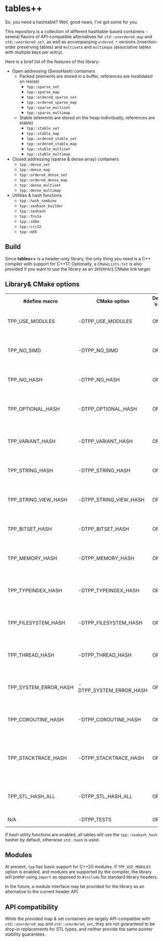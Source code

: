 # tables++

So, you need a hashtable? Well, good news, I've got some for you.

This repository is a collection of different hashtable-based containers - several flavors of API-compatible alternatives
for `std::unordered_map` and `std::unordered_set`, as well as accompanying `ordered_*` versions (insertion-order
preserving tables) and `multiset`s and `multimap`s (associative tables with multiple keys per entry).

Here is a brief list of the features of this library:

* Open addressing (SwissHash) containers
    * Packed (elements are stored in a buffer, references are invalidated on resize)
        * `tpp::sparse_set`
        * `tpp::sparse_map`
        * `tpp::ordered_sparse_set`
        * `tpp::ordered_sparse_map`
        * `tpp::sparse_multiset`
        * `tpp::sparse_multimap`
    * Stable (elements are stored on the heap individually, references are stable)
        * `tpp::stable_set`
        * `tpp::stable_map`
        * `tpp::ordered_stable_set`
        * `tpp::ordered_stable_map`
        * `tpp::stable_multiset`
        * `tpp::stable_multimap`
* Closed addressing (sparse & dense array) containers
    * `tpp::dense_set`
    * `tpp::dense_map`
    * `tpp::ordered_dense_set`
    * `tpp::ordered_dense_map`
    * `tpp::dense_multiset`
    * `tpp::dense_multimap`
* Utilities & hash functions
    * `tpp::hash_combine`
    * `tpp::seahash_builder`
    * `tpp::seahash`
    * `tpp::fnv1a`
    * `tpp::sdbm`
    * `tpp::crc32`
    * `tpp::md5`

## Build

Since **tables++** is a header-only library, the only thing you need is a C++ compiler with support for C++17.
Optionally, a `CMakeLists.txt` is also provided if you want to use the library as an `INTERFACE` CMake link target.

## Library& CMake options

<table>
  <tr><th>#define macro</th><th>CMake option</th><th>Default value</th><th>Description</th></tr>
  <tr>
    <td>TPP_USE_MODULES</td>
    <td>-DTPP_USE_MODULES</td>
    <td>ON</td>
    <td>Toggles support for C++20 modules.</td>
  </tr>
  <tr>
    <td>TPP_NO_SIMD</td>
    <td>-DTPP_NO_SIMD</td>
    <td>OFF</td>
    <td>Toggles availability of SIMD optimizations for swiss tables</td>
  </tr>
  <tr>
    <td>TPP_NO_HASH</td>
    <td>-DTPP_NO_HASH</td>
    <td>OFF</td>
    <td>Toggles availability of hash function utilities</td>
  </tr>
  <tr>
    <td>TPP_OPTIONAL_HASH</td>
    <td>-DTPP_OPTIONAL_HASH</td>
    <td>OFF</td>
    <td>Enables hash specializations for the <a href="https://en.cppreference.com/w/cpp/header/optional">&lt;optional&gt;</a> header</td>
  </tr>
  <tr>
    <td>TPP_VARIANT_HASH</td>
    <td>-DTPP_VARIANT_HASH</td>
    <td>OFF</td>
    <td>Enables hash specializations for the <a href="https://en.cppreference.com/w/cpp/header/variant">&lt;variant&gt;</a> header</td>
  </tr>
  <tr>
    <td>TPP_STRING_HASH</td>
    <td>-DTPP_STRING_HASH</td>
    <td>OFF</td>
    <td>Enables hash specializations for the <a href="https://en.cppreference.com/w/cpp/header/string">&lt;string&gt;</a> header</td>
  </tr>
  <tr>
    <td>TPP_STRING_VIEW_HASH</td>
    <td>-DTPP_STRING_VIEW_HASH</td>
    <td>OFF</td>
    <td>Enables hash specializations for the <a href="https://en.cppreference.com/w/cpp/header/string_view">&lt;string_view&gt;</a> header</td>
  </tr>
  <tr>
    <td>TPP_BITSET_HASH</td>
    <td>-DTPP_BITSET_HASH</td>
    <td>OFF</td>
    <td>Enables hash specializations for the <a href="https://en.cppreference.com/w/cpp/header/bitset">&lt;bitset&gt;</a> header</td>
  </tr>
  <tr>
    <td>TPP_MEMORY_HASH</td>
    <td>-DTPP_MEMORY_HASH</td>
    <td>OFF</td>
    <td>Enables hash specializations for the <a href="https://en.cppreference.com/w/cpp/header/memory">&lt;memory&gt;</a> header</td>
  </tr>
  <tr>
    <td>TPP_TYPEINDEX_HASH</td>
    <td>-DTPP_TYPEINDEX_HASH</td>
    <td>OFF</td>
    <td>Enables hash specializations for the <a href="https://en.cppreference.com/w/cpp/header/typeindex">&lt;typeindex&gt;</a> header</td>
  </tr>
  <tr>
    <td>TPP_FILESYSTEM_HASH</td>
    <td>-DTPP_FILESYSTEM_HASH</td>
    <td>OFF</td>
    <td>Enables hash specializations for the <a href="https://en.cppreference.com/w/cpp/header/filesystem">&lt;filesystem&gt;</a> header</td>
  </tr>
  <tr>
    <td>TPP_THREAD_HASH</td>
    <td>-DTPP_THREAD_HASH</td>
    <td>OFF</td>
    <td>Enables hash specializations for the <a href="https://en.cppreference.com/w/cpp/header/thread">&lt;thread&gt;</a> header</td>
  </tr>
  <tr>
    <td>TPP_SYSTEM_ERROR_HASH</td>
    <td>-DTPP_SYSTEM_ERROR_HASH</td>
    <td>OFF</td>
    <td>Enables hash specializations for the <a href="https://en.cppreference.com/w/cpp/header/system_error">&lt;system_error&gt;</a> header</td>
  </tr>
  <tr>
    <td>TPP_COROUTINE_HASH</td>
    <td>-DTPP_COROUTINE_HASH</td>
    <td>OFF</td>
    <td>Enables hash specializations for the <a href="https://en.cppreference.com/w/cpp/header/coroutine">&lt;coroutine&gt;</a> header</td>
  </tr>
  <tr>
    <td>TPP_STACKTRACE_HASH</td>
    <td>-DTPP_STACKTRACE_HASH</td>
    <td>OFF</td>
    <td>Enables hash specializations for the <a href="https://en.cppreference.com/w/cpp/header/stacktrace">&lt;stacktrace&gt;</a> header (requires C++23)</td>
  </tr>
  <tr>
    <td>TPP_STL_HASH_ALL</td>
    <td>-DTPP_STL_HASH_ALL</td>
    <td>OFF</td>
    <td>Enables all STL header specific options described above</td>
  </tr>
  <tr>
    <td>N/A</td>
    <td>-DTPP_TESTS</td>
    <td>OFF</td>
    <td>Enables unit test target</td>
  </tr>
</table>

If hash utility functions are enabled, all tables will use the `tpp::seahash_hash` hasher by default,
otherwise `std::hash` is used.

## Modules

At present, `tpp` has basic support for C++20 modules. If `TPP_USE_MODULES` option is enabled, and modules are supported
by the compiler, the library will prefer using `import` as opposed to `#include` for standard library headers.

In the future, a module interface may be provided for the library as an alternative to the current header API.

## API compatibility

While the provided map & set containers are largely API-compatible with `std::unordered_map` and `std::unordered_set`,
they are not guaranteed to be drop-in replacements for STL types, and neither provide the same pointer stability
guarantees.
